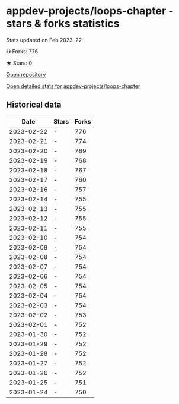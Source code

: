 # appdev-projects/loops-chapter - stars & forks statistics

Stats updated on Feb 2023, 22

☋ Forks: 776

★ Stars: 0

[Open repository](https://github.com/appdev-projects/loops-chapter)

[Open detailed stats for appdev-projects/loops-chapter](https://reviewgithub.com/rep/appdev-projects/loops-chapter)

## Historical data
| Date | Stars | Forks |
|------|-------|-------|
| 2023-02-22 | - | 776 | 
| 2023-02-21 | - | 774 | 
| 2023-02-20 | - | 769 | 
| 2023-02-19 | - | 768 | 
| 2023-02-18 | - | 767 | 
| 2023-02-17 | - | 760 | 
| 2023-02-16 | - | 757 | 
| 2023-02-14 | - | 755 | 
| 2023-02-13 | - | 755 | 
| 2023-02-12 | - | 755 | 
| 2023-02-11 | - | 755 | 
| 2023-02-10 | - | 754 | 
| 2023-02-09 | - | 754 | 
| 2023-02-08 | - | 754 | 
| 2023-02-07 | - | 754 | 
| 2023-02-06 | - | 754 | 
| 2023-02-05 | - | 754 | 
| 2023-02-04 | - | 754 | 
| 2023-02-03 | - | 754 | 
| 2023-02-02 | - | 753 | 
| 2023-02-01 | - | 752 | 
| 2023-01-30 | - | 752 | 
| 2023-01-29 | - | 752 | 
| 2023-01-28 | - | 752 | 
| 2023-01-27 | - | 752 | 
| 2023-01-26 | - | 752 | 
| 2023-01-25 | - | 751 | 
| 2023-01-24 | - | 750 | 

